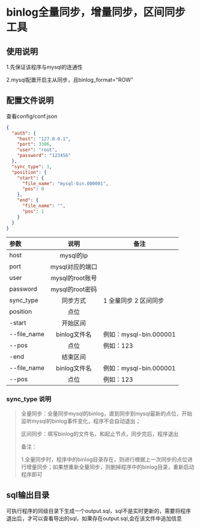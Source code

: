 # binlog全量同步，增量同步，区间同步工具

## 使用说明

1.先保证该程序与mysql的连通性

2.mysql配置开启主从同步，且binlog_format="ROW"

## 配置文件说明

查看config/conf.json
```json
{
  "auth": {
    "host": "127.0.0.1",
    "port": 3306,
    "user": "root",
    "password": "123456"
  },
  "sync_type": 1,
  "position": {
    "start": {
      "file_name": "mysql-bin.000001",
      "pos": 0
    },
    "end": {
      "file_name": "",
      "pos": 1
    }
  }
}

```

| 参数        |      说明       | 备注                   |
| :---------- | :-------------: | ---------------------- |
| host        |    mysql的ip    |                        |
| port        | mysql对应的端口 |                        |
| user        | mysql的root账号 |                        |
| password    | mysql的root密码 |                        |
| sync_type   |    同步方式     | 1 全量同步 2 区间同步  |
| position    |      点位       |                        |
| -start      |    开始区间     |                        |
| --file_name |  binlog文件名   | 例如：mysql-bin.000001 |
| --pos       |      点位       | 例如：123              |
| -end        |    结束区间     |                        |
| --file_name |  binlog文件名   | 例如：mysql-bin.000001 |
| --pos       |      点位       | 例如：123              |

### sync_type 说明

> 全量同步：全量同步mysql的binlog，直到同步到mysql最新的点位，开始监听mysql的binlog事件变化，程序不会自动退出；
>
> 区间同步：填写binlog的文件名，和起止节点，同步完后，程序退出
>
> 备注：
>
> 1.全量同步时，程序中的binlog目录存在，则进行根据上一次同步的点位进行增量同步；如果想重新全量同步，则删掉程序中的binlog目录，重新启动程序即可

## sql输出目录

可执行程序的同级目录下生成一个output.sql，sql不是实时更新的，需要将程序退出后，才可以查看导出的sql，如果存在output.sql,会在该文件中追加信息

